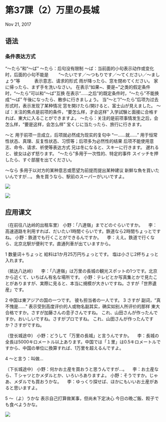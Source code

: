 # 第37課（2）万里の長城
Nov 21, 2017

## 语法
### 条件表达方式
“～たら”和“～ば”
～たら：后句没有限制
～ば：当前面的小句表示动作或变化时，后面的小句不能是
　　“～たいです／～つもりです／～てください／～ましょう”等
　　　表示意志、请求的形式
雨が降ったら、窓を閉めてください。
家に帰ったら、まず手を洗いなさい。
在表示“如果~、要是~”之类的假定条件时，“～たら”可以和“～ば”互换
在表示“……之后”的既定条件时，“～たら”不能换成“～ば”
午後になったら、散歩に行きましょう。
当“～と”/“～たら”后项为过去形式时，表示发现了某种情况
窓を開けたら/開けると、富士山が見えました。
～ば：关注的焦点是前项的条件，“要怎么样，才会这样”
入学試験と面接に合格すれば、東大に入ることができますよ。
～たら：关注的是前项事情发生之后，会怎么样，“要是这样，会怎么样”
宝くじに当たったら、旅行に行きます。

～と
用于前项一旦成立，后项就必然成为现实的复句中
“一……就……”
用于恒常性状态、真理、反复性状态、习惯等；后项多为必然性的结果
后项不能使用意志、命令、请求、祈使等表达方式
兄は冬になると、スキーに行きます。
遅れると、彼女は必ず怒ります。
“～たら”多用于一次性的、特定的事件
スイッチを押したら、すぐ部屋を出てください。

～なら
多用于以对方的某种意志或愿望为前提而提出某种建议
新鮮な魚を買いたいんですが…。
魚を買うなら、駅前のスーパーがいいですよ。

![](@path/37-2-1.png)

![](@path/37-2-2.png)

## 应用课文 
（在前往八达岭的出租车里）
小野：「八達嶺」までどのぐらいですか。
　李：高速道路を利用すれば、だいたい1時間ぐらいです。鉄道なら2時間ちょっとですね。
小野：鉄道でも行くことができるんですか。
　李：ええ。鉄道で行くなら、北京北駅が便利です。直通列車が出ていますから。

1
数量词＋ちょっと
給料は1か月25万円ちょっとです。
塩は小さじ2杯ちょっと入れます。

（抵达八达岭）
　李：「八達嶺」は万里の長城の観光スポットの1つです。北京から近くて、いちばん有名な場所です。
小野：テレビとか写真集とかで見たことがありますが、実際に見ると、本当に規模が大きいですね。さすが「世界遺産」です。

2
中国は東アジアの国の一つです。
彼も担当者の一人です。
3
さすが
副词，“真不愧是……”
表示受到高度评价的人或物名副其实，确实如别人所评价的那样
東大合格ですか。さすが加藤さんの息子さんですね。
これ、山田さんが作ったんですか。おいしいですね。さすがプロですね。
これ、山田さんが作ったんですか？さすがですね。

（登长城途中）
小野：どうして「万里の長城」と言うんですか。
　李：長城の全長は5000キロメートル以上あります。中国では「１里」は0.5キロメートルですから、中国の単位に換算すれば、1万里を超えるんですよ。

4
～と言う：叫做…　

（下长城途中）
小野：何かお土産を買おうと思うんですが…。
　李：お土産なら、Ｔシャツとかメダルとか、いろいろありますよ。
小野：そうですか。じゃあ、メダルでも買おうかな。
　李：ゆっくり探せば、ほかにもいいお土産があると思いますよ。

5
～（よ）うかな
表示自己打算做某事，但尚未下定决心
今日の晩ご飯、餃子でも食べようかな。

![](@path/37-2-3.png)
